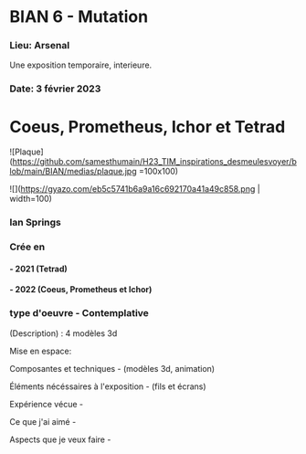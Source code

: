 # BIAN 6 - Mutation

### Lieu: Arsenal

Une exposition temporaire, interieure.

### Date: 3 février 2023

# Coeus, Prometheus, Ichor et Tetrad

![Plaque](https://github.com/samesthumain/H23_TIM_inspirations_desmeulesvoyer/blob/main/BIAN/medias/plaque.jpg =100x100)

![](https://gyazo.com/eb5c5741b6a9a16c692170a41a49c858.png | width=100)

### **Ian Springs**

### Crée en 
#### - 2021 (Tetrad)
#### - 2022 (Coeus, Prometheus et Ichor)

### type d'oeuvre - Contemplative

(Description) :  4 modèles 3d 

Mise en espace: 

Composantes et techniques - (modèles 3d, animation)

Éléments nécéssaires à l'exposition - (fils et écrans)

Expérience vécue - 

Ce que j'ai aimé - 

Aspects que je veux faire - 
